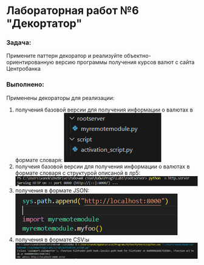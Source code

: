 # Лабораторная работ №6 "Декортатор"
### Задача:
Примените паттерн декоратор и реализуйте объектно-ориентированную версию программы получения курсов валют с сайта Центробанка
### Выполнено:
Применены декораторы для реализации:
1. получения базовой версии для получения информации о валютах в формате словаря:
![alt text](image.png)
2. получеия базовой версии для получения информации о валютах в формате словаря с структурой описаной в лр5:
![alt text](image-1.png)
3. получения в формате JSON:
![alt text](image-2.png)
4. получения в формате CSV:ы
![alt text](image-3.png)